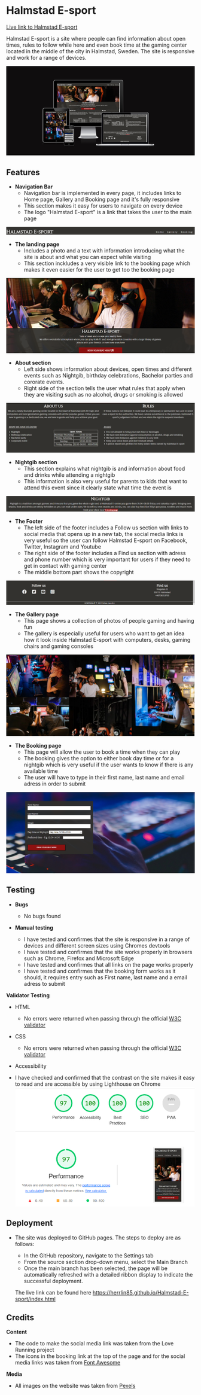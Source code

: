 # Halmstad E-sport
[Live link to Halmstad E-sport](https://herrlin85.github.io/Halmstad-E-sport/)

Halmstad E-sport is a site where people can find information about open times, rules to follow while here and even book time at the gaming center located in the middle of the city in Halmstad, Sweden. The site is responsive and work for a range of devices.

![responsive design image](assets/images/Readme-images/responsive.png)

## Features

 - **Navigation Bar**
     - Navigation bar is implemented in every page, it includes links to Home page, Gallery and Booking page and it's fully responsive
    - This section makes it easy for users to navigate on every device 
    - The logo "Halmstad E-sport" is a link that takes the user to the main page


![Navigation bar](assets/images/Readme-images/Nav.png)

 - **The landing page**
     - Includes a photo and a text with information introducing what the site is about and what you can expect while visiting
     - This section inckludes a very visible link to the booking page which makes it even easier for the user to get too the booking page

![Landing page photo with link](assets/images/Readme-images/landing.png)

 - **About section**
     - Left side shows information about devices, open times and different events such as Nightgib, birthday celebrations, Bachelor parties and cororate events.
     - Right side of the section tells the user what rules that apply when they are visiting such as no alcohol, drugs or smoking is allowed

![About section](assets/images/Readme-images/About.png)

 - **Nightgib section**
     - This section explains what nightgib is and information about food and drinks while attending a nightgib
     - This information is also very useful for parents to kids that want to attend this event since it clearly state what time the event is

![Nightgib section](assets/images/Readme-images/Nightgib.png)

 - **The Footer**
     - The left side of the footer includes a Follow us section with links to social media that opens up in a new tab, the social media links is very useful so the user can follow Halmstad E-sport on Facebook, Twitter, Instagram and Youtube
     - The right side of the footer includes a Find us section with adress and phone number which is very important for users if they need to get in contact with gaming center
     - The middle bottom part shows the copyright

![Footer section](assets/images/Readme-images/footer.png)

 - **The Gallery page**
    - This page shows a collection of photos of people gaming and having fun
    - The gallery is especially useful for users who want to get an idea how it look inside Halmstad E-sport with computers, desks, gaming chairs and gaming consoles

![Gallery section](assets/images/Readme-images/gallery.png)

 - **The Booking page**
    - This page will allow the user to book a time when they can play
    - The booking gives the option to either book day time or for a nightgib which is very useful if the user wants to know if there is any available time
    - The user will have to type in their first name, last name and email adress in order to submit 

![The Booking page](assets/images/Readme-images/booking.png)

## Testing

  - **Bugs**
    - No bugs found

  - **Manual testing**
     - I have tested and confirmes that the site is responsive in a range of devices and different screen sizes using Chromes devtools
     - I have tested and confirmes that the site works properly in browsers such as Chrome, Firefox and Microsoft Edge
     - I have tested and confirmes that all links on the page works properly
     - I have tested and confirmes that the booking form works as it should, it requires entry such as First name, last name and a email adress to submit


**Validator Testing**
 - HTML
   - No errors were returned when passing through the official [W3C validator](https://validator.w3.org/nu/?doc=https%3A%2F%2Fherrlin85.github.io%2FHalmstad-E-sport%2Findex.html)
  
  - CSS
    - No errors were returned when passing through the official [W3C validator](https://jigsaw.w3.org/css-validator/validator?uri=https%3A%2F%2Fherrlin85.github.io%2FHalmstad-E-sport%2Findex.html&profile=css3svg&usermedium=all&warning=1&vextwarning=&lang=sv#css)

  - Accessibility 
   - I have checked and confirmed that the contrast on the site makes it easy to read and are accessible by using Lighthouse on Chrome
![Lighthouse check](assets/images/Readme-images/Lighthouse.png)


## Deployment

- The site was deployed to GitHub pages. The steps to deploy are as follows:
  - In the GitHub repository, navigate to the Settings tab
  - From the source section drop-down menu, select the Main Branch
  - Once the main branch has been selected, the page will be automatically refreshed with a detailed ribbon display to indicate the successful deployment.

  The live link can be found here https://herrlin85.github.io/Halmstad-E-sport/index.html

## Credits

**Content**
- The code to make the social media link was taken from the Love Running project
- The icons in the booking link at the top of the page and for the social media links was taken from [Font Awesome](https://fontawesome.com/)

**Media**

- All images on the website was taken from [Pexels](https://www.pexels.com/)